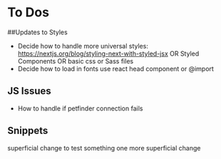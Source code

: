 # To Dos


##Updates to Styles
- Decide how to handle more universal styles: https://nextjs.org/blog/styling-next-with-styled-jsx OR Styled Components OR basic css or Sass files
- Decide how to load in fonts use react head component or @import

## JS Issues
- How to handle if petfinder connection fails



## Snippets
superficial change to test something
one more superficial change

